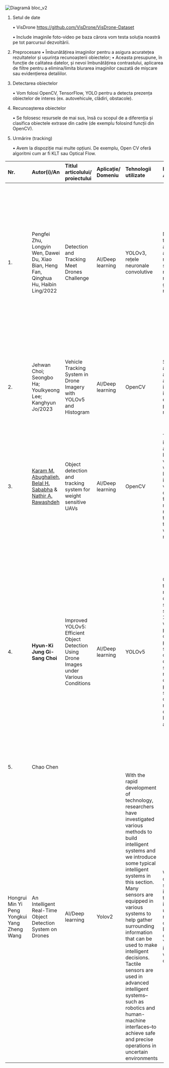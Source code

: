 

![Diagramă bloc_v2](https://github.com/user-attachments/assets/90cabb96-57f7-4d50-8aa7-9fea2aefa8bc)
1.	Setul de date
   
	•	VisDrone https://github.com/VisDrone/VisDrone-Dataset

	•	Include imaginile foto-video pe baza cărora vom testa soluția noastră pe tot parcursul dezvoltării.

3.	Preprocesare
	•	Îmbunătățirea imaginilor pentru a asigura acuratețea rezultatelor și ușurința recunoașterii obiectelor;
	•	Aceasta presupune, în funcție de calitatea datelor, și nevoi îmbunătățirea contrastului, aplicarea de filtre pentru a elimina/limita blurarea imaginilor cauzată de mișcare sau evidențierea detaliilor.

4.	Detectarea obiectelor
	
	•	Vom folosi OpenCV, TensorFlow, YOLO pentru a detecta prezența obiectelor de interes (ex. autovehicule, clădiri, obstacole).

5.	Recunoașterea obiectelor

	•	Se folosesc resursele de mai sus, însă cu scopul de a diferenția și clasifica obiectele extrase din cadre (de exemplu folosind funcții din OpenCV).

6.	Urmărire (tracking)
	
	•	Avem la dispoziție mai multe opțiuni. De exemplu, Open CV oferă algoritmi cum ar fi KLT sau Optical Flow.



| Nr. | Autor(i)/An | Titlul articolului/ proiectului | Aplicație/ Domeniu | Tehnologii utilizate | Metodologie/ Abordare | Rezultate | Limitări | Comentarii suplimentare |
| :---- | :---- | :---- | :---- | :---- | :---- | :---- | :---- | :---- |
| 1\. | Pengfei Zhu, Longyin Wen, Dawei Du, Xiao Bian, Heng Fan, Qinghua Hu, Haibin Ling/2022 | Detection and Tracking Meet Drones Challenge | AI/Deep learning | YOLOv3, rețele neuronale convolutive | Multi object tracking,Joint tracking and detection approach, Multi-scale representation, Onmi-scale representation,ReID representation,Multiple granularity representation   | Multiple object tracking accuracy (MOTA) \=42.6%, false negatives (FN)=62819, false positives (FP)=5445, ID switches(IDs)=265  | Legate de calitatea imaginilor din drone: motion blur, perspectiva în continuă schimbare, mișcări bruște | For each object instance it successfully locates in an image, a Framework for object instance segmentation method simultaneously builds a top-notch segmentation mask. Combining the existing branch for bounding box recognition with the fresh branch for object mask prediction  |
| 2\. | Jehwan Choi; Seongbo Ha; Youlkyeong Lee; Kanghyun Jo/2023 | Vehicle Tracking System in Drone Imagery with YOLOv5 and Histogram  | AI/Deep learning | OpenCV | Since the size and aspect ratio of objects are different, different areas may occur in the image.Once the object is found, feature extraction is performed to provide a robust representation.  | Multiple object tracking accuracy (MOTA) \=90%, false negatives (FN)=401, false positives (FP)=1, ID switches(IDs)=28, and GT (Ground Truth)=4036 | Acuratețea coordonatelor generate de model nu este constantă Instabilitatea dronei  | Unsupervised object detection: Automated labeling technology is exciting and promising. Unsupervised object detection can eliminate manual labeling. |
| 3\. | [Karam M. Abughalieh](https://link.springer.com/article/10.1007/s11042-018-6508-1#auth-Karam_M_-Abughalieh-Aff1),  [Belal H. Sababha](https://link.springer.com/article/10.1007/s11042-018-6508-1#auth-Belal_H_-Sababha-Aff1) &  [Nathir A. Rawashdeh](https://link.springer.com/article/10.1007/s11042-018-6508-1#auth-Nathir_A_-Rawashdeh-Aff2)   | Object detection and tracking system for weight sensitive UAVs | AI/Deep learning | OpenCV | The proposed system is intended for UAV applications capturing long range aerial video. Challenges of working with aerial long range videos include wide scene views, high noise, low detection rates of features, and camera motion due to the UAV movement. In addition, the system is required to perform in real-time with low power and memory resources.  | The results show that SURF finished the task of extracting keypoints five times faster (i.e. working on the 25% size mask), while SIFT finished 1.6 times faster. FAST has done the task 15 times faster. | Este folosit un procentaj aproximat intre 25% si 50% din masca pentru recunoasterea si diferentierea obiectelor. Micile detalii nu vor fi recunoste. | In addition, the OpenCV libraries for SIFT, SURF and FAST algorithms were adopted.  |
| 4\. |   **Hyun-Ki Jung Gi-Sang Choi** | Improved YOLOv5: Efficient Object Detection Using Drone Images under Various Conditions  | AI/Deep learning | YOLOv5 | Currently, there are two types of detection methods based on deep learning: 1-stage detector and 2-stage detector. Firstly, 2-stage detector in which regional proposal and classification are performed sequentially. In contrast to 2-stage detector, in the 1-stage detector, a regional proposal and classification are performed simultaneously. In other words, it is a method of solving classification and localization problems at the same time. | We compared based on the best of the 100 epochs result values. In order to objectively evaluate the performance of the models, the values of mAP (Mean average precision) were compared. The mAP value of the original YOLOv5 model is 94.6%, and YOLOv5\_Ours is 95.5%. Overall, it may be seen that the YOLOv5\_Ours model has higher than the original YOLOv5 model. | The function loss difference between the two models results in a large gap at the beginning of the training. Therefore, the experiment was conducted by setting the epoch to 100\. It can be seen that YOLOv5 function loss occurs rapidly at the beginning of training. On the other hand, YOLOv5\_Ours decreased function loss slowly. The gap appears to be narrowing until the epoch reaches 60  | For accurate verification of the study, it is necessary to compare performance with previous YOLO models. Therefore, we decided to experiment by applying the dataset to YOLOv3 and YOLOv4 model. The value of mAP was compared with the previous models: YOLOv3 and YOLOv4 model, and all the experiments were conducted independently |
| 5\. | Chao Chen
Hongrui Min Yi Peng Yongkui Yang Zheng Wang | An Intelligent Real-Time Object Detection System on Drones  | AI/Deep learning | Yolov2 | With the rapid development of technology, researchers have investigated various methods to build intelligent systems and we introduce some typical intelligent systems in this section. Many sensors are equipped in various systems to help gather surrounding information that can be used to make intelligent decisions. Tactile sensors are used in advanced intelligent systems–such as robotics and human-machine interfaces–to achieve safe and precise operations in uncertain environments | We perform object detection and display some detection results in this section. We aim to find the targets of interest in an area using the drone and report detected objects in real time. Note that due to the characteristics of the Yolo model, it is inevitable to produce wrong object detection results. | The object detection speed of our design is only 8 FPS, which is a disadvantage compared to other approaches. This is because our design is limited by the I/O property of the FPGA board, which is an inherent limitation, as indicated by the roofline model. We can improve the speed by using an FPGA board with a high I/O bandwidth in future designs. | It is worth mentioning that since our system can run various neural network models and signal processing tasks, the system is not limited to person and car detection and it can also be used for other object detection or even other types of tasks. |

